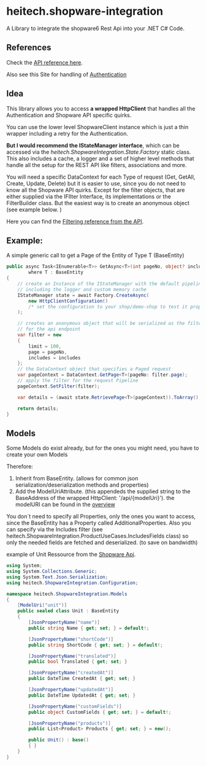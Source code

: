 # heitech.shopware-integration
A Library to integrate the shopware6 Rest Api into your .NET C# Code.

## References
Check the [API reference here](https://developer.shopware.com/docs/resources/references/api-reference). 

Also see this Site for handling of [Authentication](https://shopware.stoplight.io/docs/admin-api/ZG9jOjEwODA3NjQx-authentication)


## Idea
This library allows you to access <b>a wrapped HttpClient</b> that handles all the Authentication and Shopware API specific quirks.

You can use the lower level ShopwareClient instance which is just a thin wrapper including a retry for the Authentication.

<b>But I would recommend the IStateManager interface</b>, which can be accessed via the <i>heitech.ShopwareIntegration.State.Factory</i> static class.
This also includes a cache, a logger and a set of higher level methods that handle all the setup for the REST API like filters, associations and more.

You will need a specific DataContext for each Type of request (Get, GetAll, Create, Update, Delete) but it is easier to use, since you do not need to know all the Shopware API quirks. Except for the filter objects, that are either supplied via the IFIlter Interface, its implementations or the FilterBuilder class. But the easiest way is to create an anonymous object (see example below. )

Here you can find the [Filtering reference from the API](https://shopware.stoplight.io/docs/store-api/ZG9jOjEwODExNzU2-search-queries).

## Example:
A simple generic call to get a Page of the Entity of Type T (BaseEntity)
```csharp
public async Task<IEnumerable<T>> GetAsync<T>(int pageNo, object? includes = null)
        where T : BaseEntity
{
    // create an Instance of the IStateManager with the default pipeline
    // including the logger and custom memory cache
    IStateManager state = await Factory.CreateAsync(
        new HttpClientConfiguration() 
        /* set the configuration to your shop/demo-shop to test it properly*/
    );

    // creates an anonymous object that will be serialized as the filterObject 
    // for the api endpoint
    var filter = new
    {
        limit = 100,
        page = pageNo,
        includes = includes
    };
    // the DataContext object that specifies a Paged request
    var pageContext = DataContext.GetPage<T>(pageNo: filter.page);
    // apply the filter for the request Pipeline
    pageContext.SetFilter(filter);

    var details = (await state.RetrievePage<T>(pageContext)).ToArray();

    return details;
}

```

## Models
Some Models do exist already, but for the ones you might need, you have to create your own Models

Therefore:
1. Inherit from BaseEntity. (allows for common json serialization/deserialization methods and properties)
2. Add the ModelUriAttribute. (this appendeds the supplied string to the BaseAddress of the wrapped HttpClient: '/api/{modelUri}').
    the modelURI can be found in the [overview](https://shopware.stoplight.io/docs/admin-api/ZG9jOjE0MzUyOTMz-entity-reference)

You don´t need to specify all Properties, only the ones you want to access, since the BaseEntity has a Property called AdditionalProperties. Also you can specify via the Includes filter (see heitech.ShopwareIntegration.ProductUseCases.IncludesFields class) so only the needed fields are fetched and deserialized. (to save on bandwidth)


example of Unit Ressource from the [Shopware Api](https://shopware.stoplight.io/docs/admin-api/c2NoOjE0MzUxMzUz-unit).
```csharp
using System;
using System.Collections.Generic;
using System.Text.Json.Serialization;
using heitech.ShopwareIntegration.Configuration;

namespace heitech.ShopwareIntegration.Models
{
    [ModelUri("unit")]
    public sealed class Unit : BaseEntity
    {
        [JsonPropertyName("name")]
        public string Name { get; set; } = default!;

        [JsonPropertyName("shortCode")]
        public string ShortCode { get; set; } = default!;

        [JsonPropertyName("translated")]
        public bool Translated { get; set; }

        [JsonPropertyName("createdAt")]
        public DateTime CreatedAt { get; set; }

        [JsonPropertyName("updatedAt")]
        public DateTime UpdatedAt { get; set; }

        [JsonPropertyName("customFields")]
        public object CustomFields { get; set; } = default!;

        [JsonPropertyName("products")]
        public List<Product> Products { get; set; } = new();

        public Unit() : base()
        { }
    }
}

```